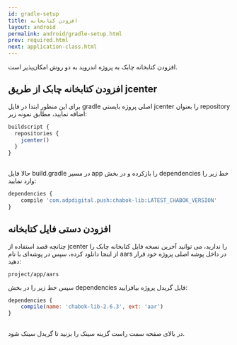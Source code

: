 ```yaml
---
id: gradle-setup
title: افزودن کتابخانه
layout: android
permalink: android/gradle-setup.html
prev: required.html
next: application-class.html
---
```


افزودن کتابخانه چابک به پروژه اندروید به دو روش امکان‌پذیر است.

## افزودن کتابخانه چابک از طریق jcenter

برای این منظور ابتدا در فایل gradle اصلی پروژه بایستی jcenter را بعنوان repository اضافه نمایید، مطابق نمونه زیر:

```javascript
buildscript {
  repositories {
    jcenter()
  }
}
  
```

حالا فایل build.gradle در مسیر app را بازکرده و در بخش dependencies خط زیر را وارد نمایید:

```javascript
dependencies {
    compile 'com.adpdigital.push:chabok-lib:LATEST_CHABOK_VERSION'
}
```



##  افزودن دستی فایل کتابخانه

چنانچه قصد استفاده از jcenter را ندارید، می توانید آخرین نسخه فایل کتابخانه چابک را از اینجا دانلود کرده، سپس در پوشه‌ای با نام aars در داخل پوشه اصلی پروژه خود قرار دهید: 

```code
project/app/aars
```

سپس خط زیر را در بخش dependencies فایل گریدل پروژه بیافزایید:

```javascript
dependencies {
    compile(name: 'chabok-lib-2.6.3', ext: 'aar')
}
   
```

در بالای صفحه سمت راست گزینه سینک را بزنید تا گریدل سینک شود.


